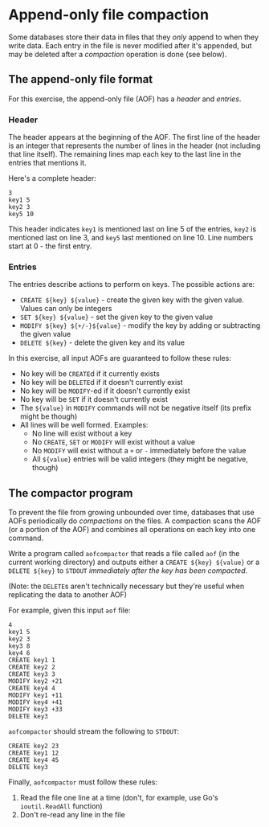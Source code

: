 # Append-only file compaction

Some databases store their data in files that they *only* append to when
they write data. Each entry in the file is never modified after it's appended,
but may be deleted after a *compaction* operation is done (see below).

## The append-only file format

For this exercise, the append-only file (AOF) has a *header* and *entries*.

### Header

The header appears at the beginning of the AOF. The first line of the header
is an integer that represents the number of lines in the header (not including that line itself).
The remaining lines map each key to the last line in the entries that mentions it.

Here's a complete header:

```
3
key1 5
key2 3
key5 10
```

This header indicates `key1` is mentioned last on line 5 of the entries, `key2` is mentioned last
on line 3, and `key5` last mentioned on line 10. Line numbers start at 0 - the first entry.

### Entries

The entries describe actions to perform on keys. The possible actions are:

- `CREATE ${key} ${value}` - create the given key with the given value. Values can only be integers
- `SET ${key} ${value}` - set the given key to the given value
- `MODIFY ${key} ${+/-}${value}` - modify the key by adding or subtracting the given value
- `DELETE ${key}` - delete the given key and its value

In this exercise, all input AOFs are guaranteed to follow these rules:

- No key will be `CREATE`d if it currently exists
- No key will be `DELETE`d if it doesn't currently exist
- No key will be `MODIFY`-ed if it doesn't currently exist
- No key will be `SET` if it doesn't currently exist
- The `${value}` in `MODIFY` commands will not be negative itself (its prefix might be though)
- All lines will be well formed. Examples:
  - No line will exist without a key
  - No `CREATE`, `SET` or `MODIFY` will exist without a value
  - No `MODIFY` will exist without a `+` or `-` immediately before the value
  - All `${value}` entries will be valid integers (they might be negative, though)

## The compactor program

To prevent the file from growing unbounded over time, databases that use AOFs periodically
do *compactions* on the files. A compaction scans the AOF (or a portion of the AOF) and
combines all operations on each key into one command.

Write a program called `aofcompactor` that reads a file called `aof` (in the current working directory)
and outputs either a `CREATE ${key} ${value}` or a `DELETE ${key}` to `STDOUT` *immediately
after the key has been compacted*.

(Note: the `DELETE`s aren't technically necessary but they're useful when replicating the data to another AOF)

For example, given this input `aof` file:

```
4
key1 5
key2 3
key3 8
key4 6
CREATE key1 1
CREATE key2 2
CREATE key3 3
MODIFY key2 +21
CREATE key4 4
MODIFY key1 +11
MODIFY key4 +41
MODIFY key3 +33
DELETE key3
```

`aofcompactor` should stream the following to `STDOUT`:

```
CREATE key2 23
CREATE key1 12
CREATE key4 45
DELETE key3
```

Finally, `aofcompactor` must follow these rules:

1. Read the file one line at a time (don't, for example, use Go's `ioutil.ReadAll` function)
2. Don't re-read any line in the file
